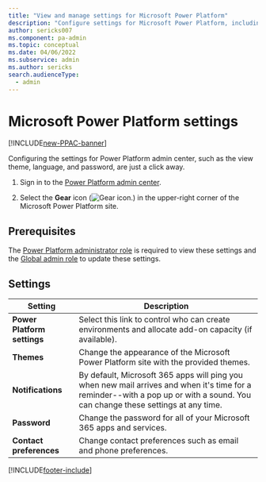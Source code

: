 ```yaml
---
title: "View and manage settings for Microsoft Power Platform"
description: "Configure settings for Microsoft Power Platform, including governance, themes, notifications, password, and contact preferences."
author: sericks007
ms.component: pa-admin
ms.topic: conceptual
ms.date: 04/06/2022
ms.subservice: admin
ms.author: sericks
search.audienceType: 
  - admin
---
```

# Microsoft Power Platform settings

[!INCLUDE[new-PPAC-banner](~/includes/new-PPAC-banner.md)]

Configuring the settings for Power Platform admin center, such as the view theme, language, and password, are just a click away.

1. Sign in to the [Power Platform admin center](https://admin.powerplatform.microsoft.com).

2. Select the **Gear** icon (![Gear icon.](media/selection-rule-gear-button.png)) in the upper-right corner of the Microsoft Power Platform site.

## Prerequisites
The [Power Platform administrator role](use-service-admin-role-manage-tenant.md#power-platform-administrator) is required to view these settings and the [Global admin role](/microsoft-365/admin/add-users/about-admin-roles?view=o365-worldwide) to update these settings.

## Settings

|Setting |Description |
|---------|---------|
|**Power Platform settings**    | Select this link to control who can create environments and allocate add-on capacity (if available).    |
|**Themes**     | Change the appearance of the Microsoft Power Platform site with the provided themes.        |
|**Notifications** | By default, Microsoft 365 apps will ping you when new mail arrives and when it's time for a reminder--with a pop up or with a sound. You can change these settings at any time. |
|**Password**     | Change the password for all of your Microsoft 365 apps and services.        |
|**Contact preferences**    | Change contact preferences such as email and phone preferences.         |






[!INCLUDE[footer-include](../includes/footer-banner.md)]
